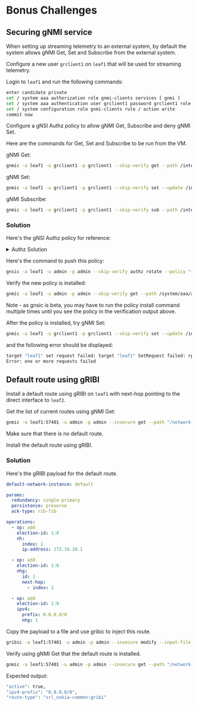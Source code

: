 # Bonus Challenges

## Securing gNMI service

When setting up streaming telemetry to an external system, by default the system allows gNMI Get, Set and Subscribe from the external system.

Configure a new user `grclient1` on `leaf1` that will be used for streaming telemetry.

Login to `leaf1` and run the following commands:

```bash
enter candidate private
set / system aaa authorization role gnmi-clients services [ gnmi ]
set / system aaa authentication user grclient1 password grclient1 role [ gnmi-clients ]
set / system configuration role gnmi-clients rule / action write
commit now
```

Configure a gNSI Authz policy to allow gNMI Get, Subscribe  and deny gNMI Set.

Here are the commands for Get, Set and Subscribe to be run from the VM.

gNMI Get:

```bash
gnmic -a leaf1 -u grclient1 -p grclient1 --skip-verify get --path /interface[name=ethernet-1/10]/mtu --encoding json_ietf
```

gNMI Set:

```bash
gnmic -a leaf1 -u grclient1 -p grclient1 --skip-verify set --update /interface[name=ethernet-1/10]/mtu:::json:::4000
```

gNMI Subscribe:

```bash
gnmic -a leaf1 -u grclient1 -p grclient1 --skip-verify sub --path /interface[name=ethernet-1/1]/statistics/out-packets --mode once
```

### Solution

Here's the gNSI Authz policy for reference:

<details>
<summary>Authz Solution</summary>
<br>
<pre>
{
  "name": "ac3-gnmi",
  "allow_rules": [
    {
      "name": "gnmi-access",
      "source": {
        "principals": [
          "grclient1","gnmi-clients"
        ]
      },
      "request": {
        "paths": [
          "/gnmi.gNMI/Get",
          "/gnmi.gNMI/Subscribe"
        ]
      }
    }
  ],
  "deny_rules": [
    {
      "name": "gnmi-access",
      "source": {
        "principals": [
          "grclient1","gnmi-clients"
        ]
      },
      "request": {
        "paths": [
          "/gnmi.gNMI/Set"
        ]
      }
    }
  ]
}
</pre>
</details>

Here's the command to push this policy:

```bash
gnsic -a leaf1 -u admin -p admin --skip-verify authz rotate --policy "{\"name\":\"ac3-gnmi\",\"allow_rules\":[{\"name\":\"gnmi-access\",\"source\":{\"principals\":[\"grclient1\",\"gnmi-clients\"]},\"request\":{\"paths\":[\"/gnmi.gNMI/Get\",\"/gnmi.gNMI/Subscribe\"]}}],\"deny_rules\":[{\"name\":\"gnmi-access\",\"source\":{\"principals\":[\"grclient1\",\"gnmi-clients\"]},\"request\":{\"paths\":[\"/gnmi.gNMI/Set\"]}}]}"
```

Verify the new policy is installed:

```bash
gnmic -a leaf1 -u admin -p admin --skip-verify get --path /system/aaa/authorization/authz-policy --encoding json_ietf
```

Note - as gnsic is beta, you may have to run the policy install command multiple times until you see the policy in the verification output above.

After the policy is installed, try gNMI Set:

```bash
gnmic -a leaf1 -u grclient1 -p grclient1 --skip-verify set --update /interface[name=ethernet-1/10]/mtu:::json:::4000
```

and the following error should be displayed:

```bash
target "leaf1" set request failed: target "leaf1" SetRequest failed: rpc error: code = PermissionDenied desc = User 'grclient1' is not authorized to use rpc '/gnmi.gNMI/Set'
Error: one or more requests failed
```

## Default route using gRIBI

Install a default route using gRIBI on `leaf1` with next-hop pointing to the direct interface to `leaf2`.

Get the list of current routes using gNMI Get:

```bash
gnmic -a leaf1:57401 -u admin -p admin --insecure get --path "/network-instance[name=default]/route-table/ipv4-unicast" --encoding=JSON_IETF --depth 2 | grep -E "prefix|active|type"
```

Make sure that there is no default route.

Install the default route using gRIBI.

### Solution

Here's the gRIBI payload for the default route.

```yaml
default-network-instance: default

params:
  redundancy: single-primary
  persistence: preserve
  ack-type: rib-fib

operations:
  - op: add
    election-id: 1:0
    nh:
      index: 1
      ip-address: 172.16.10.1

  - op: add
    election-id: 1:0
    nhg:
      id: 1
      next-hop:
        - index: 1

  - op: add
    election-id: 1:0
    ipv4:
      prefix: 0.0.0.0/0
      nhg: 1
```

Copy the payload to a file and use gribic to inject this route.

```bash
gribic -a leaf1:57401 -u admin -p admin --insecure modify --input-file file-name.yml
```

Verify using gNMI Get that the default route is installed.

```bash
gnmic -a leaf1:57401 -u admin -p admin --insecure get --path "/network-instance[name=default]/route-table/ipv4-unicast" --encoding=JSON_IETF --depth 2 | grep -E "prefix|active|type"
```

Expected output:

```bash
"active": true,
"ipv4-prefix": "0.0.0.0/0",
"route-type": "srl_nokia-common:gribi"
```
